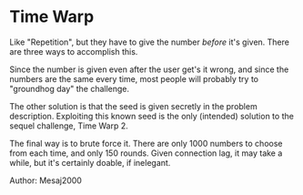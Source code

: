 # Time Warp
Like "Repetition", but they have to give the number *before* it's given. There are three ways to accomplish this.


Since the number is given even after the user get's it wrong, and since the numbers are the same every time, most people will probably try to "groundhog day" the challenge.

The other solution is that the seed is given secretly in the problem description. Exploiting this known seed is the only (intended) solution to the sequel challenge, Time Warp 2.

The final way is to brute force it. There are only 1000 numbers to choose from each time, and only 150 rounds. Given connection lag, it may take a while, but it's certainly doable, if inelegant.

Author: Mesaj2000
